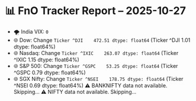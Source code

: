 # 📊 FnO Tracker Report – 2025-10-27
- 🌪️ India VIX: `0`
- 🌐 Dow: Change `Ticker
^DJI    472.51
dtype: float64` (Ticker
^DJI    1.01
dtype: float64%)
- 🌐 Nasdaq: Change `Ticker
^IXIC    263.07
dtype: float64` (Ticker
^IXIC    1.15
dtype: float64%)
- 🌐 S&P 500: Change `Ticker
^GSPC    53.25
dtype: float64` (Ticker
^GSPC    0.79
dtype: float64%)
- 🌐 SGX Nifty: Change `Ticker
^NSEI    178.75
dtype: float64` (Ticker
^NSEI    0.69
dtype: float64%)
⚠️ BANKNIFTY data not available. Skipping...
⚠️ NIFTY data not available. Skipping...